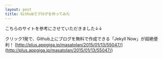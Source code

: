 ```yaml
---
layout: post
title: Githubでブログを作ってみた
---
```


こちらのサイトを参考にさせていただきました↓↓

クリック1発で、Github上にブログを無料で作成できる「Jekyll Now」が超絶便利！ 
[http://plus.appgiga.jp/masatolan/2015/01/13/55047/] (http://plus.appgiga.jp/masatolan/2015/01/13/55047/)


